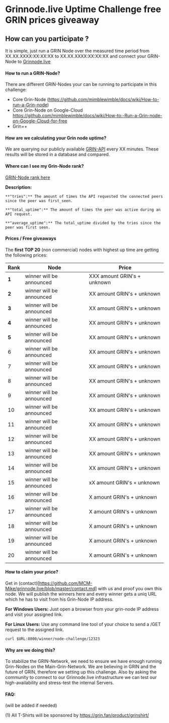 # Grinnode.live Uptime Challenge free GRIN prices giveaway

## How can you participate ?
It is simple, just run a GRIN Node over the measured time period from XX.XX.XXXX:XX:XX:XX to XX.XX.XXXX:XX:XX:XX 
and connect your GRIN-Node to [Grinnode.live](https://github.com/MCM-Mike/grinnode.live#to-connect-your-grin-node-to-our-high-available-grin-node-system)


#### How to run a GRIN-Node?
There are different GRIN-Nodes your can be running to participate in this challenge:

- Core Grin-Node (https://github.com/mimblewimble/docs/wiki/How-to-run-a-Grin-node) 
- Core Grin-Node on Google-Cloud https://github.com/mimblewimble/docs/wiki/How-to:-Run-a-Grin-node-on-Google-Cloud-for-free
- Grin++ 

#### How are we calculating your Grin node uptime?
We are querying our publicly available [GRIN-API](https://grinnode.live/) every XX minutes. 
These results will be stored in a database and compared.

#### Where can I see my Grin-Node rank?

[GRIN-Node rank here](https://grinnode.live/challenge)

**Description:**

```
**"tries":** The amount of times the API requested the connected peers since the peer was first_seen.

**"total_uptime":** The amount of times the peer was active during an API request.

**"average_uptime":** The total_uptime divided by the tries since the peer was first seen.
```

#### Prices / Free giveaways 
The **first TOP 20** (non commercial) nodes with highest up time are getting the following prices:

Rank | Node | Price
--- | --- | ---
**1** | winner will be announced | XXX amount GRIN's + unknown
**2** |winner will be announced| XX amount GRIN's + unknown
**3** | winner will be announced| XX amount GRIN's + unknown
**4** |winner will be announced | XX amount GRIN's + unknown
**5** | winner will be announced| XX amount GRIN's + unknown
6 | winner will be announced | XX amount GRIN's + unknown 
7 | winner will be announced| XX amount GRIN's + unknown
8 | winner will be announced | XX amount GRIN's + unknown
9 | winner will be announced | XX amount GRIN's + unknown
10 | winner will be announced | XX amount GRIN's + unknown
11 | winner will be announced | XX amount GRIN's + unknown
12 | winner will be announced| XX amount GRIN's + unknown
13 | winner will be announced | XX amount GRIN's  + unknown
14 | winner will be announced | XX amount GRIN's  + unknown
15 | winner will be announced | xX amount GRIN's  + unknown
16 | winner will be announced | X amount GRIN's  + unknown
17 | winner will be announced | X amount GRIN's  + unknown
18 | winner will be announced| X amount GRIN's  + unknown
19 | winner will be announced | X amount GRIN's  + unknown
20 | winner will be announced | X amount GRIN's  + unknown

#### How to claim your price?
Get in (contact)[https://github.com/MCM-Mike/grinnode.live/blob/master/contact.md] with us and proof you own this node. 
We will publish the winners here and every winner gets a uniq URL which he has to visit from his Grin-Node IP address. 

**For Windows Users:**
Just open a browser from your grin-node IP address and visit your assigned link.

**For Linux Users:**
Use any command line tool of your choice to send a /GET request to the assigned link.

```curl $URL:8000/winner/node-challenge/12323```

#### Why are we doing this?
To stabilize the GRIN-Network, we need to ensure we have enough running Grin-Nodes on the Main-Grin-Network. 
We are believing in GRIN and the future of GRIN, therefore we setting up this challenge. 
Also by asking the community to connect to our Grinnode.live infrastructure we can test our high-availability and stress-test
the internal Servers. 

#### FAQ:
(will be added if needed)

(1) All T-Shirts will be sponsored by https://grin.fan/product/grinshirt/
